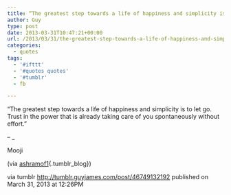 ```yaml
---
title: “The greatest step towards a life of happiness and simplicity is to let go. Trust in the power that…”
author: Guy
type: post
date: 2013-03-31T10:47:21+00:00
url: /2013/03/31/the-greatest-step-towards-a-life-of-happiness-and-simplicity-is-to-let-go-trust-in-the-power-that/
categories:
  - quotes
tags:
  - '#ifttt'
  - '#quotes quotes'
  - '#tumblr'
  - fb

---
```

“The greatest step towards a life of happiness and simplicity is to let go. Trust in the power that is already taking care of you spontaneously without effort.”

&#8211; _</p> 

Mooji

(via [ashramof1][1]{.tumblr_blog})

</em>

via tumblr http://tumblr.guyjames.com/post/46749132192 published on March 31, 2013 at 12:26PM

 [1]: http://ashramof1.tumblr.com/